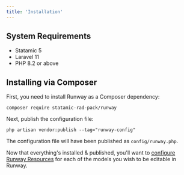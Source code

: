 ```yaml
---
title: 'Installation'
---
```


## System Requirements

-   Statamic 5
-   Laravel 11
-   PHP 8.2 or above

## Installing via Composer

First, you need to install Runway as a Composer dependency:

```
composer require statamic-rad-pack/runway
```

Next, publish the configuration file:

```
php artisan vendor:publish --tag="runway-config"
```

The configuration file will have been published as `config/runway.php`.

Now that everything's installed & published, you'll want to [configure Runway Resources](/resources) for each of the models you wish to be editable in Runway.
